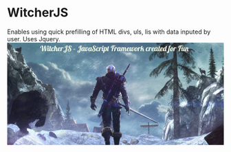 # WitcherJS
Enables using quick prefilling of HTML divs, uls, lis with data inputed by user. Uses Jquery.
![alt tag](https://github.com/Walczakp007/WitcherJS/blob/master/media/witcherBackground.png)
